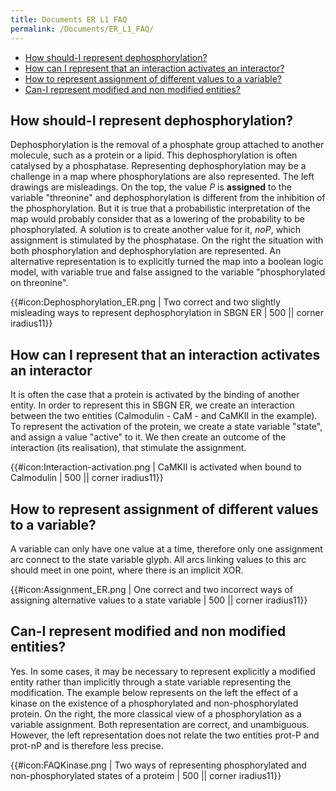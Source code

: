 ```yaml
---
title: Documents ER L1 FAQ
permalink: /Documents/ER_L1_FAQ/
---
```


-   [How should-I represent dephosphorylation?](/#How_should-I_represent_dephosphorylation? "wikilink")
-   [How can I represent that an interaction activates an interactor?](/#How_can_I_represent_that_an_interaction_activates_an_interactor? "wikilink")
-   [How to represent assignment of different values to a variable?](/#How_to_represent_assignment_of_different_values_to_a_variable? "wikilink")
-   [Can-I represent modified and non modified entities?](/#Can-I_represent_modified_and_non_modified_entities? "wikilink")

How should-I represent dephosphorylation?
-----------------------------------------

Dephosphorylation is the removal of a phosphate group attached to another molecule, such as a protein or a lipid. This dephosphorylation is often catalysed by a phosphatase. Representing dephosphorylation may be a challenge in a map where phosphorylations are also represented. The left drawings are misleadings. On the top, the value *P* is **assigned** to the variable "threonine" and dephosphorylation is different from the inhibition of the phosphorylation. But it is true that a probabilistic interpretation of the map would probably consider that as a lowering of the probability to be phosphorylated. A solution is to create another value for it, *noP*, which assignment is stimulated by the phosphatase. On the right the situation with both phosphorylation and dephosphorylation are represented. An alternative representation is to explicitly turned the map into a boolean logic model, with variable true and false assigned to the variable "phosphorylated on threonine".

{{\#icon:Dephosphorylation_ER.png | Two correct and two slightly misleading ways to represent dephosphorylation in SBGN ER | 500 || corner iradius11}}

How can I represent that an interaction activates an interactor
---------------------------------------------------------------

It is often the case that a protein is activated by the binding of another entity. In order to represent this in SBGN ER, we create an interaction between the two entities (Calmodulin - CaM - and CaMKII in the example). To represent the activation of the protein, we create a state variable "state", and assign a value "active" to it. We then create an outcome of the interaction (its realisation), that stimulate the assignment.

{{\#icon:Interaction-activation.png | CaMKII is activated when bound to Calmodulin | 500 || corner iradius11}}

How to represent assignment of different values to a variable?
--------------------------------------------------------------

A variable can only have one value at a time, therefore only one assignment arc connect to the state variable glyph. All arcs linking values to this arc should meet in one point, where there is an implicit XOR.

{{\#icon:Assignment_ER.png | One correct and two incorrect ways of assigning alternative values to a state variable | 500 || corner iradius11}}

Can-I represent modified and non modified entities?
---------------------------------------------------

Yes. In some cases, it may be necessary to represent explicitly a modified entity rather than implicitly through a state variable representing the modification. The example below represents on the left the effect of a kinase on the existence of a phosphorylated and non-phosphorylated protein. On the right, the more classical view of a phosphorylation as a variable assignment. Both representation are correct, and unambiguous. However, the left representation does not relate the two entities prot-P and prot-nP and is therefore less precise.

{{\#icon:FAQKinase.png | Two ways of representing phosphorylated and non-phosphorylated states of a proteim | 500 || corner iradius11}}